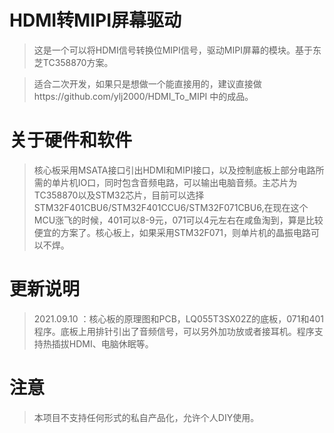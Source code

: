 # HDMI转MIPI屏幕驱动

>这是一个可以将HDMI信号转换位MIPI信号，驱动MIPI屏幕的模块。基于东芝TC358870方案。

>适合二次开发，如果只是想做一个能直接用的，建议直接做https://github.com/ylj2000/HDMI_To_MIPI 中的成品。

# 关于硬件和软件

>核心板采用MSATA接口引出HDMI和MIPI接口，以及控制底板上部分电路所需的单片机IO口，同时包含音频电路，可以输出电脑音频。主芯片为TC358870以及STM32芯片，目前可以选择STM32F401CBU6/STM32F401CCU6/STM32F071CBU6,在现在这个MCU涨飞的时候，401可以8-9元，071可以4元左右在咸鱼淘到，算是比较便宜的方案了。核心板上，如果采用STM32F071，则单片机的晶振电路可以不焊。

# 更新说明
>2021.09.10 ：核心板的原理图和PCB，LQ055T3SX02Z的底板，071和401程序。底板上用排针引出了音频信号，可以另外加功放或者接耳机。程序支持热插拔HDMI、电脑休眠等。

# 注意
> 本项目不支持任何形式的私自产品化，允许个人DIY使用。
